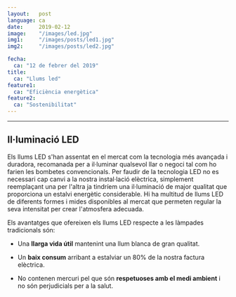 ```yaml
---
layout:   post
language: ca
date:     2019-02-12
image:    "/images/led.jpg"
img1:     "/images/posts/led1.jpg"
img2:     "/images/posts/led2.jpg"

fecha:
  ca: "12 de febrer del 2019"
title:
  ca: "Llums led"
feature1:
  ca: "Eficiència energètica"
feature2:
  ca: "Sostenibilitat"
---
```

------
## Il·luminació LED
Els llums LED s'han assentat en el mercat com la tecnologia més avançada i duradora, recomanada per a il·luminar qualsevol llar o negoci tal com ho farien les bombetes convencionals. Per faudir de la tecnologia LED no es necessari cap canvi a la nostra instal·lació elèctrica, simplement reemplaçant una per l'altra ja tindríem una il·luminació de major qualitat que proporciona un estalvi energètic considerable. Hi ha multitud de llums LED de diferents formes i mides disponibles al mercat que permeten regular la seva intensitat per crear l'atmosfera adecuada.

Els avantatges que ofereixen els llums LED respecte a les làmpades tradicionals són:

* Una **llarga vida útil** mantenint una llum blanca de gran qualitat.

* Un **baix consum** arribant a estalviar un 80% de la nostra factura elèctrica.

* No contenen mercuri pel que són **respetuoses amb el medi ambient** i no són perjudicials per a la salut.
